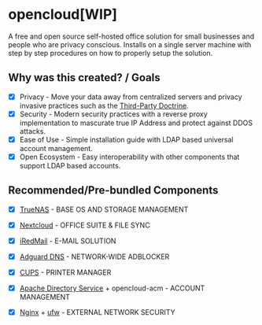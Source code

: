# opencloud[WIP]
A free and open source self-hosted office solution for small businesses and people who are privacy conscious. Installs on a single server machine with step by step procedures on how to properly setup the solution.

## Why was this created? / Goals
- [X] Privacy - Move your data away from centralized servers and privacy invasive practices such as the [Third-Party Doctrine](https://en.wikipedia.org/wiki/Third-party_doctrine).
- [X] Security - Modern security practices with a reverse proxy implementation to mascurate true IP Address and protect against DDOS attacks.
- [X] Ease of Use - Simple installation guide with LDAP based universal account management. 
- [X] Open Ecosystem - Easy interoperability with other components that support LDAP based accounts.

## Recommended/Pre-bundled Components
- [X] [TrueNAS](https://www.truenas.com/) - BASE OS AND STORAGE MANAGEMENT
- [X] [Nextcloud](https://nextcloud.com/) - OFFICE SUITE & FILE SYNC
- [X] [iRedMail](https://iredmail.org/) - E-MAIL SOLUTION
- [X] [Adguard DNS](https://adguard.com/en/adguard-home/overview.html) - NETWORK-WIDE ADBLOCKER
- [X] [CUPS](https://www.cups.org/) - PRINTER MANAGER
- [X] [Apache Directory Service](https://directory.apache.org/) + opencloud-acm - ACCOUNT MANAGEMENT
- [X] [Nginx](https://www.nginx.com/) + [ufw](https://help.ubuntu.com/community/UFW) - EXTERNAL NETWORK SECURITY


